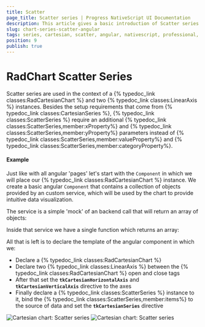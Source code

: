 ```yaml
---
title: Scatter
page_title: Scatter series | Progress NativeScript UI Documentation
description: This article gives a basic introduction of Scatter series and continues with a sample scenario of how Scatter series are used.
slug: chart-series-scatter-angular
tags: series, cartesian, scatter, angular, nativescript, professional, ui
position: 9
publish: true
---
```


# RadChart Scatter Series
Scatter series are used in the context of a {% typedoc_link classes:RadCartesianChart %} and two {% typedoc_link classes:LinearAxis %} instances. Besides the setup requirements that come from {% typedoc_link classes:CartesianSeries %}, {% typedoc_link classes:ScatterSeries %} require an additional {% typedoc_link classes:ScatterSeries,member:xProperty%} and {% typedoc_link classes:ScatterSeries,member:yProperty%} parameters instead of {% typedoc_link classes:ScatterSeries,member:valueProperty%} and {% typedoc_link classes:ScatterSeries,member:categoryProperty%}.

#### Example
Just like with all angular 'pages' let's start with the `Component` in which we will place our {% typedoc_link classes:RadCartesianChart %} instance. We create a basic angular `Component` that contains a collection of objects provided by an custom service, which will be used by the chart to provide intuitive data visualization.

The service is a simple 'mock' of an backend call that will return an array of objects:

<snippet id='chart-angular-data-service'/>

Inside that service we have a single function which returns an array:

<snippet id='chart-angular-range-bar-source'/>

<snippet id='chart-angular-product'/>

All that is left is to declare the template of the angular component in which we:

- Declare a {% typedoc_link classes:RadCartesianChart %}
- Declare two {% typedoc_link classes:LinearAxis %} between the {% typedoc_link classes:RadCartesianChart %} open and close tags
- After that set the **`tkCartesianHorizontalAxis`** and **`tkCartesianVerticalAxis`** directive to the axes
- Finally declare a {% typedoc_link classes:ScatterSeries %} instance to it, bind the {% typedoc_link classes:ScatterSeries,member:items%} to the source of data and set the **`tkCartesianSeries`** directive

<snippet id='chart-angular-scatter-series-component'/>
<snippet id='chart-angular-scatter-series'/>

![Cartesian chart: Scatter series](../../../img/ns_ui/scatter_series_android.png " Scatter series on Android.") ![Cartesian chart: Scatter series](../../../img/ns_ui/scatter_series_ios.png "Scatter series on iOS.")
